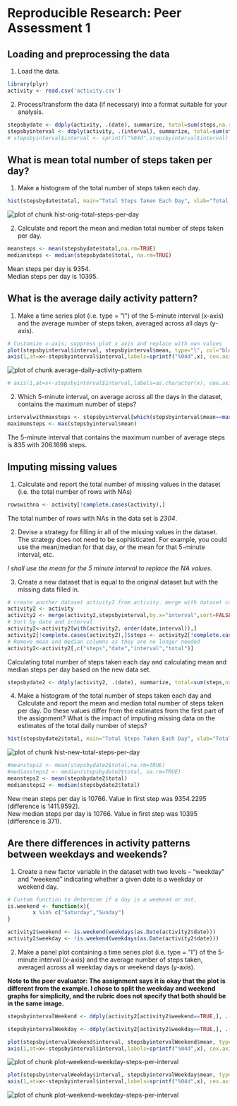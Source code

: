 # Reproducible Research: Peer Assessment 1


## Loading and preprocessing the data

1. Load the data.

```r
library(plyr)
activity <- read.csv('activity.csv')
```

2. Process/transform the data (if necessary) into a format suitable for your analysis.


```r
stepsbydate <- ddply(activity, .(date), summarize, total=sum(steps,na.rm=TRUE))
stepsbyinterval <- ddply(activity, .(interval), summarize, total=sum(steps,na.rm=TRUE), mean=mean(steps,na.rm=TRUE), median=median(steps,na.rm=TRUE))
# stepsbyinterval$interval <- sprintf("%04d",stepsbyinterval$interval)
```

## What is mean total number of steps taken per day?

1. Make a histogram of the total number of steps taken each day.

```r
hist(stepsbydate$total, main="Total Steps Taken Each Day", xlab="Total Steps Taken Each Day",col="green")
```

![plot of chunk hist-orig-total-steps-per-day](figure/hist-orig-total-steps-per-day.png) 

2. Calculate and report the mean and median total number of steps taken per day.

```r
meansteps <- mean(stepsbydate$total,na.rm=TRUE)
mediansteps <- median(stepsbydate$total, na.rm=TRUE)
```
Mean steps per day is 9354.  
Median steps per day is 10395.

## What is the average daily activity pattern?

1. Make a time series plot (i.e. type = "l") of the 5-minute interval (x-axis) and the average number of steps taken, averaged across all days (y-axis).

```r
# Customize x-axis; suppress plot x axis and replace with own values
plot(stepsbyinterval$interval, stepsbyinterval$mean, type="l", col="blue", xlab="5-Minute Time Intervals",xaxt="n", ylab="Average Steps per Time Interval")
axis(1,at=x<-stepsbyinterval$interval,labels=sprintf("%04d",x), cex.axis=0.7)
```

![plot of chunk average-daily-activity-pattern](figure/average-daily-activity-pattern.png) 

```r
# axis(1,at=x<-stepsbyinterval$interval,labels=as.character(x), cex.axis=0.7)
```

2. Which 5-minute interval, on average across all the days in the dataset, contains the maximum number of steps?


```r
intervalwithmaxsteps <- stepsbyinterval[which(stepsbyinterval$mean==max(stepsbyinterval$mean)),]$interval
maximumsteps <- max(stepsbyinterval$mean)
```
The 5-minute interval that contains the maximum number of average steps is 835 with 206.1698 steps.

## Imputing missing values

1. Calculate and report the total number of missing values in the dataset (i.e. the total number of rows with NAs)


```r
rowswithna <- activity[!complete.cases(activity),]
```
The total number of rows with NAs in the data set is *2304*.

2. Devise a strategy for filling in all of the missing values in the dataset. The strategy does not need to be sophisticated. For example, you could use the mean/median for that day, or the mean for that 5-minute interval, etc.

_I shall use the mean for the 5 minute interval to replace the NA values._

3. Create a new dataset that is equal to the original dataset but with the missing data filled in.


```r
# create another dataset activity2 from activity. merge with dataset containing average (mean) steps per interval, then replace NA step values with the mean.
activity2 <- activity
activity2 <- merge(activity2,stepsbyinterval,by.x="interval",sort=FALSE)
# Sort by date and interval
activity2<-activity2[with(activity2, order(date,interval)),]
activity2[!complete.cases(activity2),]$steps <- activity2[!complete.cases(activity2),]$mean
# Remove mean and median columns as they are no longer needed
activity2<-activity2[,c("steps","date","interval","total")]
```


Calculating total number of steps taken each day and calculating mean and median steps per day based on the new data set.

```r
stepsbydate2 <- ddply(activity2, .(date), summarize, total=sum(steps,na.rm=TRUE))
```
4. Make a histogram of the total number of steps taken each day and Calculate and report the mean and median total number of steps taken per day. Do these values differ from the estimates from the first part of the assignment? What is the impact of imputing missing data on the estimates of the total daily number of steps?


```r
hist(stepsbydate2$total, main="Total Steps Taken Each Day", xlab="Total Steps Taken Each Day",col="green")
```

![plot of chunk hist-new-total-steps-per-day](figure/hist-new-total-steps-per-day.png) 

```r
#meansteps2 <- mean(stepsbydate2$total,na.rm=TRUE)
#mediansteps2 <- median(stepsbydate2$total, na.rm=TRUE)
meansteps2 <- mean(stepsbydate2$total)
mediansteps2 <- median(stepsbydate2$total)
```
New mean steps per day is 10766. Value in first step was 9354.2295 (difference is 1411.9592).    
New median steps per day is 10766. Value in first step was 10395 (difference is 371).

## Are there differences in activity patterns between weekdays and weekends?

1. Create a new factor variable in the dataset with two levels – “weekday” and “weekend” indicating whether a given date is a weekday or weekend day.


```r
# Custom function to determine if a day is a weekend or not.
is.weekend <- function(x){
        x %in% c("Saturday","Sunday")
}

activity2$weekend <- is.weekend(weekdays(as.Date(activity2$date)))
activity2$weekday <- !is.weekend(weekdays(as.Date(activity2$date)))
```

2. Make a panel plot containing a time series plot (i.e. type = "l") of the 5-minute interval (x-axis) and the average number of steps taken, averaged across all weekday days or weekend days (y-axis).

**Note to the peer evaluator: The assignment says it is okay that the plot is different from the example. I chose to split the weekday and weekend graphs for simplicity, and the rubric does not specify that both should be in the same image.**


```r
stepsbyintervalWeekend <- ddply(activity2[activity2$weekend==TRUE,], .(interval), summarize, total=sum(steps,na.rm=TRUE), mean=mean(steps,na.rm=TRUE), median=median(steps,na.rm=TRUE))

stepsbyintervalWeekday <- ddply(activity2[activity2$weekday==TRUE,], .(interval), summarize, total=sum(steps,na.rm=TRUE), mean=mean(steps,na.rm=TRUE), median=median(steps,na.rm=TRUE))

plot(stepsbyintervalWeekend$interval, stepsbyintervalWeekend$mean, type="l", main="Weekends", col="blue", xlab="5-Minute Time Intervals",xaxt="n", ylab="Number of Steps")
axis(1,at=x<-stepsbyinterval$interval,labels=sprintf("%04d",x), cex.axis=0.7)
```

![plot of chunk plot-weekend-weekday-steps-per-interval](figure/plot-weekend-weekday-steps-per-interval1.png) 

```r
plot(stepsbyintervalWeekday$interval, stepsbyintervalWeekday$mean, type="l", main="Weekdays", col="blue", xlab="5-Minute Time Intervals",xaxt="n", ylab="Number of Steps")
axis(1,at=x<-stepsbyinterval$interval,labels=sprintf("%04d",x), cex.axis=0.7)
```

![plot of chunk plot-weekend-weekday-steps-per-interval](figure/plot-weekend-weekday-steps-per-interval2.png) 
